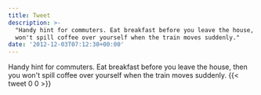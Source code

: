 ```yaml
---
title: Tweet
description: >-
  "Handy hint for commuters. Eat breakfast before you leave the house, then you
  won't spill coffee over yourself when the train moves suddenly."
date: '2012-12-03T07:12:30+00:00'
---
```

Handy hint for commuters. Eat breakfast before you leave the house, then you won't spill coffee over yourself when the train moves suddenly.
      {{< tweet 0 0 >}}
    
